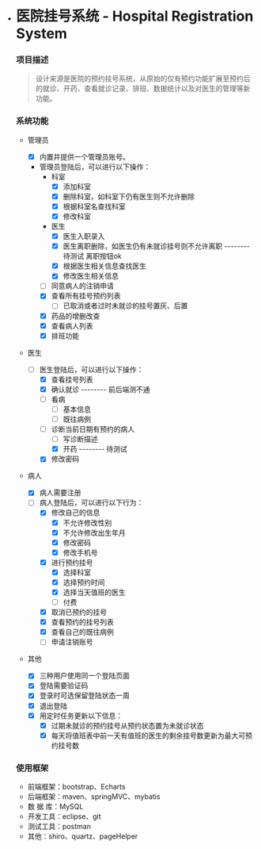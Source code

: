 - # 医院挂号系统 - Hospital Registration System

  ### 项目描述

  > 设计来源是医院的预约挂号系统，从原始的仅有预约功能扩展至预约后的就诊、开药、查看就诊记录、排班、数据统计以及对医生的管理等新功能。

  ### 系统功能

  - 管理员

      - [x] 内置并提供一个管理员账号。
      - 管理员登陆后，可以进行以下操作：
         - 科室
            - [x] 添加科室
            - [x] 删除科室，如科室下仍有医生则不允许删除
            - [x] 根据科室名查找科室
            - [x] 修改科室
         - 医生
         	- [x] 医生入职录入 
            - [x] 医生离职删除，如医生仍有未就诊挂号则不允许离职  -------- 待测试  离职按钮ok
            - [x] 根据医生相关信息查找医生 
            - [x] 修改医生相关信息
         - [ ] 同意病人的注销申请
         - [x] 查看所有挂号预约列表
            - [ ] 已取消或者过时未就诊的挂号置灰、后置
         - [x] 药品的增删改查
         - [x] 查看病人列表
         - [x] 排班功能

  - 医生

      - [ ] 医生登陆后，可以进行以下操作：
      	 - [x] 查看挂号列表
         - [x] 确认就诊  -------- 前后端测不通
         - [ ] 看病
            - [ ] 基本信息
            - [ ] 既往病例
         - [ ] 诊断当前日期有预约的病人
            - [ ] 写诊断描述
            - [x] 开药  -------- 待测试
         - [x] 修改密码 

  - 病人

      - [x] 病人需要注册
      - [ ] 病人登陆后，可以进行以下行为：
         - [x] 修改自己的信息
            - [x] 不允许修改性别
            - [x] 不允许修改出生年月
            - [x] 修改密码
            - [x] 修改手机号
         - [x] 进行预约挂号
            - [x] 选择科室
            - [x] 选择预约时间
            - [x] 选择当天值班的医生
            - [ ] 付费
         - [x] 取消已预约的挂号
         - [x] 查看预约的挂号列表
         - [x] 查看自己的既往病例
         - [ ] 申请注销账号

  - 其他

      - [x] 三种用户使用同一个登陆页面
      - [x] 登陆需要验证码
      - [x] 登录时可选保留登陆状态一周
      - [x] 退出登陆
      - [x] 用定时任务更新以下信息：
         - [x] 过期未就诊的预约挂号从预约状态置为未就诊状态
         - [x] 每天将值班表中前一天有值班的医生的剩余挂号数更新为最大可预约挂号数

  ### 使用框架

  - 前端框架：bootstrap、Echarts
  - 后端框架：maven、springMVC、mybatis
  - 数 据 库：MySQL
  - 开发工具：eclipse、git
  - 测试工具：postman
  - 其他：shiro、quartz、pageHelper